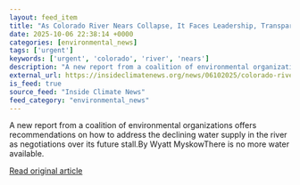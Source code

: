 ```yaml
---
layout: feed_item
title: "As Colorado River Nears Collapse, It Faces Leadership, Transparency ‘Crisis,’ Environmentalists Warn"
date: 2025-10-06 22:38:14 +0000
categories: [environmental_news]
tags: ['urgent']
keywords: ['urgent', 'colorado', 'river', 'nears']
description: "A new report from a coalition of environmental organizations offers recommendations on how to address the declining water supply in the river as negotiations..."
external_url: https://insideclimatenews.org/news/06102025/colorado-river-water-supply-report/
is_feed: true
source_feed: "Inside Climate News"
feed_category: "environmental_news"
---
```


A new report from a coalition of environmental organizations offers recommendations on how to address the declining water supply in the river as negotiations over its future stall.By Wyatt MyskowThere is no more water available.

[Read original article](https://insideclimatenews.org/news/06102025/colorado-river-water-supply-report/)

